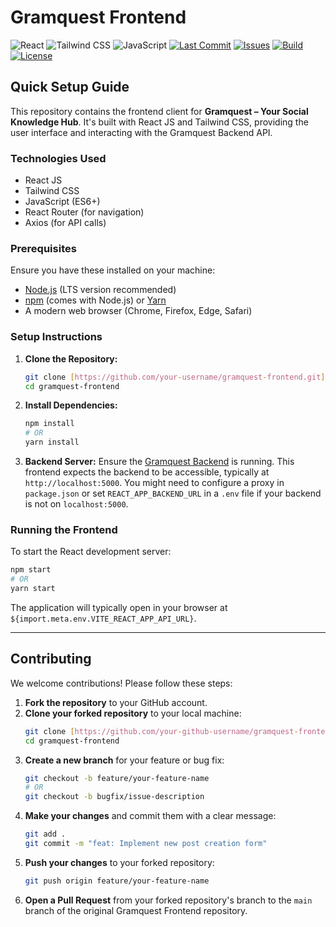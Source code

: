 # Gramquest Frontend

![React](https://img.shields.io/badge/React-61DAFB?style=for-the-badge&logo=react&logoColor=black)
![Tailwind CSS](https://img.shields.io/badge/Tailwind_CSS-38B2AC?style=for-the-badge&logo=tailwind-css&logoColor=white)
![JavaScript](https://img.shields.io/badge/JavaScript-F7DF1E?style=for-the-badge&logo=javascript&logoColor=black)
[![Last Commit](https://img.shields.io/github/last-commit/Sivaani-Janaswamy/gramquest-frontend)](https://github.com/Sivaani-Janaswamy/gramquest-frontend)
[![Issues](https://img.shields.io/github/issues/Sivaani-Janaswamy/gramquest-frontend)](https://github.com/Sivaani-Janaswamy/gramquest-frontend/issues)
[![Build](https://img.shields.io/github/actions/workflow/status/Sivaani-Janaswamy/gramquest-frontend/node.js.yml?branch=main)](https://github.com/Sivaani-Janaswamy/gramquest-frontend/actions)
[![License](https://img.shields.io/github/license/Sivaani-Janaswamy/gramquest-frontend)](https://opensource.org/licenses/MIT)


## Quick Setup Guide

This repository contains the frontend client for **Gramquest – Your Social Knowledge Hub**. It's built with React JS and Tailwind CSS, providing the user interface and interacting with the Gramquest Backend API.

### Technologies Used

* React JS
* Tailwind CSS
* JavaScript (ES6+)
* React Router (for navigation)
* Axios (for API calls)

### Prerequisites

Ensure you have these installed on your machine:

* [Node.js](https://nodejs.org/) (LTS version recommended)
* [npm](https://www.npmjs.com/) (comes with Node.js) or [Yarn](https://yarnpkg.com/)
* A modern web browser (Chrome, Firefox, Edge, Safari)

### Setup Instructions

1.  **Clone the Repository:**
    ```bash
    git clone [https://github.com/your-username/gramquest-frontend.git](https://github.com/your-username/gramquest-frontend.git)
    cd gramquest-frontend
    ```
2.  **Install Dependencies:**
    ```bash
    npm install
    # OR
    yarn install
    ```
3.  **Backend Server:**
    Ensure the [Gramquest Backend](https://github.com/your-username/gramquest-backend) is running. This frontend expects the backend to be accessible, typically at `http://localhost:5000`. You might need to configure a proxy in `package.json` or set `REACT_APP_BACKEND_URL` in a `.env` file if your backend is not on `localhost:5000`.

### Running the Frontend

To start the React development server:

```bash
npm start
# OR
yarn start
````

The application will typically open in your browser at `${import.meta.env.VITE_REACT_APP_API_URL}`.

-----

## Contributing

We welcome contributions\! Please follow these steps:

1.  **Fork the repository** to your GitHub account.
2.  **Clone your forked repository** to your local machine:
    ```bash
    git clone [https://github.com/your-github-username/gramquest-frontend.git](https://github.com/your-github-username/gramquest-frontend.git)
    cd gramquest-frontend
    ```
3.  **Create a new branch** for your feature or bug fix:
    ```bash
    git checkout -b feature/your-feature-name 
    # OR
    git checkout -b bugfix/issue-description
    ```
4.  **Make your changes** and commit them with a clear message:
    ```bash
    git add .
    git commit -m "feat: Implement new post creation form"
    ```
5.  **Push your changes** to your forked repository:
    ```bash
    git push origin feature/your-feature-name
    ```
6.  **Open a Pull Request** from your forked repository's branch to the `main` branch of the original Gramquest Frontend repository.
